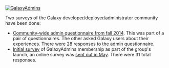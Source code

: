 <div class='center'><a href='/community/galaxy-admins/'><img src="/src/images/logos/GalaxyAdmins.png" alt="GalaxyAdmins" /></a></div>

<slot name="/community/galaxy-admins/linkbox" />

Two surveys of the Galaxy developer/deployer/administrator community have been done:

* [Community-wide admin questionnaire from fall 2014](/community/galaxy-admins/surveys/2014/). This was part of a pair of questionnaires.  The other asked Galaxy users about their experiences.  There were 28 responses to the admin questionnaire.
* [Initial survey](/community/galaxy-admins/surveys/2012/) of GalaxyAdmins membership as part of the group's launch, an online survey was [sent out in May](/news/galaxy-czars-survey/).  There were 31 total responses.
